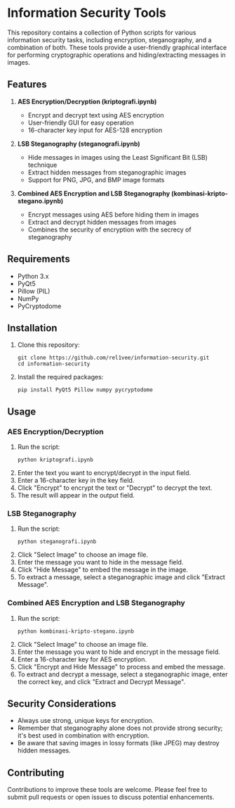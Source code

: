 # Information Security Tools

This repository contains a collection of Python scripts for various information security tasks, including encryption, steganography, and a combination of both. These tools provide a user-friendly graphical interface for performing cryptographic operations and hiding/extracting messages in images.

## Features

1. **AES Encryption/Decryption (kriptografi.ipynb)**
   - Encrypt and decrypt text using AES encryption
   - User-friendly GUI for easy operation
   - 16-character key input for AES-128 encryption

2. **LSB Steganography (steganografi.ipynb)**
   - Hide messages in images using the Least Significant Bit (LSB) technique
   - Extract hidden messages from steganographic images
   - Support for PNG, JPG, and BMP image formats

3. **Combined AES Encryption and LSB Steganography (kombinasi-kripto-stegano.ipynb)**
   - Encrypt messages using AES before hiding them in images
   - Extract and decrypt hidden messages from images
   - Combines the security of encryption with the secrecy of steganography

## Requirements

- Python 3.x
- PyQt5
- Pillow (PIL)
- NumPy
- PyCryptodome

## Installation

1. Clone this repository:
   ```
   git clone https://github.com/rel1vee/information-security.git
   cd information-security
   ```

2. Install the required packages:
   ```
   pip install PyQt5 Pillow numpy pycryptodome
   ```

## Usage

### AES Encryption/Decryption

1. Run the script:
   ```
   python kriptografi.ipynb
   ```
2. Enter the text you want to encrypt/decrypt in the input field.
3. Enter a 16-character key in the key field.
4. Click "Encrypt" to encrypt the text or "Decrypt" to decrypt the text.
5. The result will appear in the output field.

### LSB Steganography

1. Run the script:
   ```
   python steganografi.ipynb
   ```
2. Click "Select Image" to choose an image file.
3. Enter the message you want to hide in the message field.
4. Click "Hide Message" to embed the message in the image.
5. To extract a message, select a steganographic image and click "Extract Message".

### Combined AES Encryption and LSB Steganography

1. Run the script:
   ```
   python kombinasi-kripto-stegano.ipynb
   ```
2. Click "Select Image" to choose an image file.
3. Enter the message you want to hide and encrypt in the message field.
4. Enter a 16-character key for AES encryption.
5. Click "Encrypt and Hide Message" to process and embed the message.
6. To extract and decrypt a message, select a steganographic image, enter the correct key, and click "Extract and Decrypt Message".

## Security Considerations

- Always use strong, unique keys for encryption.
- Remember that steganography alone does not provide strong security; it's best used in combination with encryption.
- Be aware that saving images in lossy formats (like JPEG) may destroy hidden messages.

## Contributing

Contributions to improve these tools are welcome. Please feel free to submit pull requests or open issues to discuss potential enhancements.


